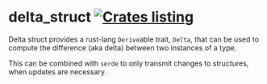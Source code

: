 # delta_struct [![Crates listing](https://img.shields.io/crates/v/delta-struct.svg)](https://crates.io/crates/delta-struct)

Delta struct provides a rust-lang `Derive`able trait, `Delta`, that can be used to compute the difference (aka delta) between two instances of a type.

This can be combined with `serde` to only transmit changes to structures, when updates are necessary.
